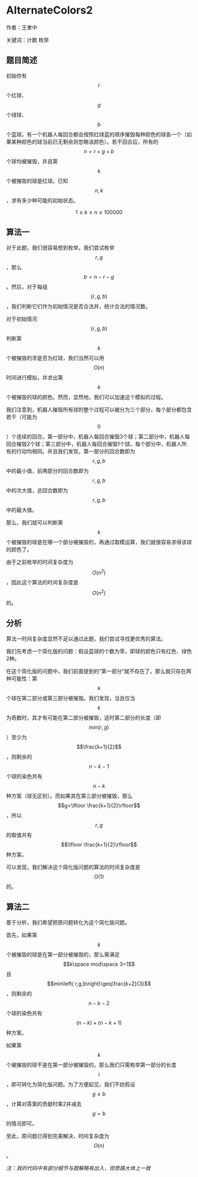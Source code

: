 # AlternateColors2
作者：王聿中

关键词：计数 枚举
## 题目简述
初始你有$$r$$个红球、$$g$$个绿球、$$b$$个蓝球。有一个机器人每回合都会按照红绿蓝的顺序摧毁每种颜色的球各一个（如果某种颜色的球当前已无剩余则忽略该颜色）。若干回合后，所有的$$n=r+g+b$$个球均被摧毁，并且第$$k$$个被摧毁的球是红球。已知$$n, k$$，求有多少种可能的初始状态。

$$1\leq k\leq n\leq 100000$$

## 算法一
对于此题，我们很容易想到枚举。我们尝试枚举$$r, g$$，那么$$b=n-r-g$$。然后，对于每组$$\left( r,g,b\right)$$，我们判断它们作为初始情况是否合法并，统计合法的情况数。

对于初始情况$$\left( r,g,b\right)$$判断第$$k$$个被摧毁的求是否为红球，我们当然可以用$$O\left( n\right)$$时间进行模拟，并求出第$$k$$个被摧毁的球的颜色。然而，显然地，我们可以加速这个模拟的过程。

我们注意到，机器人摧毁所有球的整个过程可以被分为三个部分，每个部分都包含若干（可能为$$0$$）个连续的回合。第一部分中，机器人每回合摧毁3个球；第二部分中，机器人每回合摧毁2个球；第三部分中，机器人每回合摧毁1个球。每个部分中，机器人所有的行动均相同。并且我们发现，第一部分的回合数即为$$r, g, b$$中的最小值，前两部分的回合数即为$$r, g, b$$中的次大值，总回合数即为$$r, g, b$$中的最大值。

那么，我们就可以判断第$$k$$个被摧毁的球是在哪一个部分被摧毁的，再通过取模运算，我们就很容易求得该球的颜色了。

由于之前枚举的时间复杂度为$$O\left( {n}^{2}\right)$$，因此这个算法的时间复杂度是$$O\left( {n}^{2}\right)$$的。

## 分析
算法一时间复杂度显然不足以通过此题，我们尝试寻找更优秀的算法。

我们先考虑一个简化版的问题：假设蓝球的个数为零，即球的颜色只有红色、绿色2种。

在这个简化版的问题中，我们前面提到的“第一部分”就不存在了。那么就只存在两种可能性：第$$k$$个球在第二部分或第三部分被摧毁。我们发现，当且仅当$$k$$为奇数时，其才有可能在第二部分被摧毁，这时第二部分的长度（即$$min\left( r,g\right)$$）至少为$$\frac{k+1}{2}$$，则剩余的$$n-k-1$$个球的染色共有$$n-k$$种方案（球无区别）。而如果其在第三部分被摧毁，那么$$g<\lfloor \frac{k+1}{2}\rfloor$$，所以$$r, g$$的取值共有$$\lfloor \frac{k+1}{2}\rfloor$$种方案。

可以发现，我们解决这个简化版问题的算法的时间复杂度是$$O\left( 1\right)$$的。

## 算法二
基于分析，我们希望把原问题转化为这个简化版问题。

首先，如果第$$k$$个被摧毁的球是在第一部分被摧毁的，那么需满足$$k\space mod\space 3=1$$且$$min\left( r,g,b\right)\geq\frac{k+2}{3}$$，则剩余的$$n-k-2$$个球的染色共有$$\left( n-k\right)\times\left( n-k+1\right)$$种方案。

如果第$$k$$个被摧毁的球不是在第一部分被摧毁的，那么我们只需枚举第一部分的长度$$i$$，即可转化为简化版问题。为了方便起见，我们不妨假设$$g\geq b$$，计算对答案的贡献时乘2并减去$$g=b$$的情况即可。

至此，原问题已得到完美解决，时间复杂度为$$O\left( n\right)$$。

*注：我的代码中有部分细节与题解略有出入，但思路大体上一致*